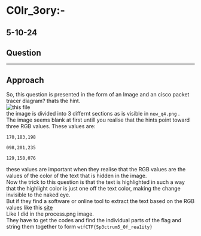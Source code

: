 # C0lr_3ory:-
## 5-10-24
Question
---

---
Approach
---

So, this question is presented in the form of an Image and an cisco packet tracer diagram? thats the hint.<br>
![this file](./twst.pkt)<br>
the image is divided into 3 differnt sections as is visible in ``new_q4.png`` .<br>
The image seems blank at first untill you realise that the hints point toward three RGB values.
These values are:
```
170,183,198

098,201,235

129,158,076
```
these values are important when they realise that the RGB values are the values of the color of the text that is hidden in the image.<br>
Now the trick to this question is that the text is highlighted in such a way that the highlight color is just one off the text color, making the change invisible to the naked eye.<br>
But if they find a software or online tool to extract the text based on the RGB values like this [site](https://onlinepngtools.com/extract-color-from-png)<br>
Like I did in the process.png image.<br>
They have to get the codes and find the individual parts of the flag and string them together to form ``wtfCTF{Sp3ctrum5_0f_rea1ity}``<br>
